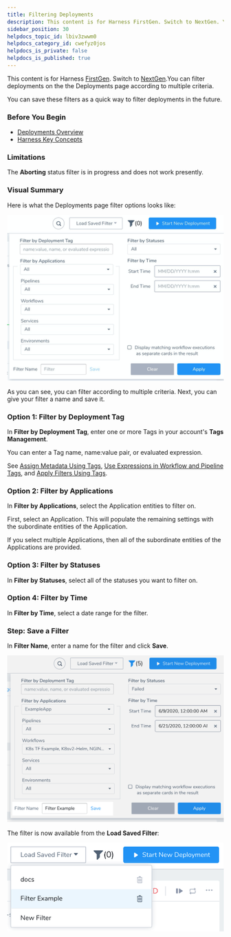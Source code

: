 ```yaml
---
title: Filtering Deployments
description: This content is for Harness FirstGen. Switch to NextGen. You can filter deployments on the the Deployments page according to multiple criteria. You can save these filters as a quick way to filter dep…
sidebar_position: 30
helpdocs_topic_id: lbiv3zwwm0
helpdocs_category_id: cwefyz0jos
helpdocs_is_private: false
helpdocs_is_published: true
---
```


This content is for Harness [FirstGen](../../../../getting-started/harness-first-gen-vs-harness-next-gen.md). Switch to [NextGen](https://docs.harness.io/article/phiv0zaoex).You can filter deployments on the the Deployments page according to multiple criteria.

You can save these filters as a quick way to filter deployments in the future.


### Before You Begin

* [Deployments Overview](deployments-overview.md)
* [Harness Key Concepts](../../../starthere-firstgen/harness-key-concepts.md)

### Limitations

The **Aborting** status filter is in progress and does not work presently.

### Visual Summary

Here is what the Deployments page filter options looks like:

![](./static/filtering-deployments-05.png)

As you can see, you can filter according to multiple criteria. Next, you can give your filter a name and save it.

### Option 1: Filter by Deployment Tag

In **Filter by Deployment Tag**, enter one or more Tags in your account's **Tags Management**.

You can enter a Tag name, name:value pair, or evaluated expression.

See [Assign Metadata Using Tags](https://docs.harness.io/article/nrxfix3i58-tags), [Use Expressions in Workflow and Pipeline Tags](https://docs.harness.io/article/285bu842gb-use-expressions-in-workflow-and-pipeline-tags), and [Apply Filters Using Tags](https://docs.harness.io/article/nyxf7g8erd-apply-filters-using-tags).

### Option 2: Filter by Applications

In **Filter by Applications**, select the Application entities to filter on.

First, select an Application. This will populate the remaining settings with the subordinate entities of the Application.

If you select multiple Applications, then all of the subordinate entities of the Applications are provided.

### Option 3: Filter by Statuses

In **Filter by Statuses**, select all of the statuses you want to filter on.

### Option 4: Filter by Time

In **Filter by Time**, select a date range for the filter.

### Step: Save a Filter

In **Filter Name**, enter a name for the filter and click **Save**.

![](./static/filtering-deployments-06.png)

The filter is now available from the **Load Saved Filter**:

![](./static/filtering-deployments-07.png)